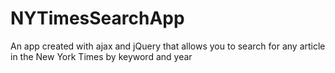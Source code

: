 # NYTimesSearchApp
An app created with ajax and jQuery that allows you to search for any article in the New York Times by keyword and year
